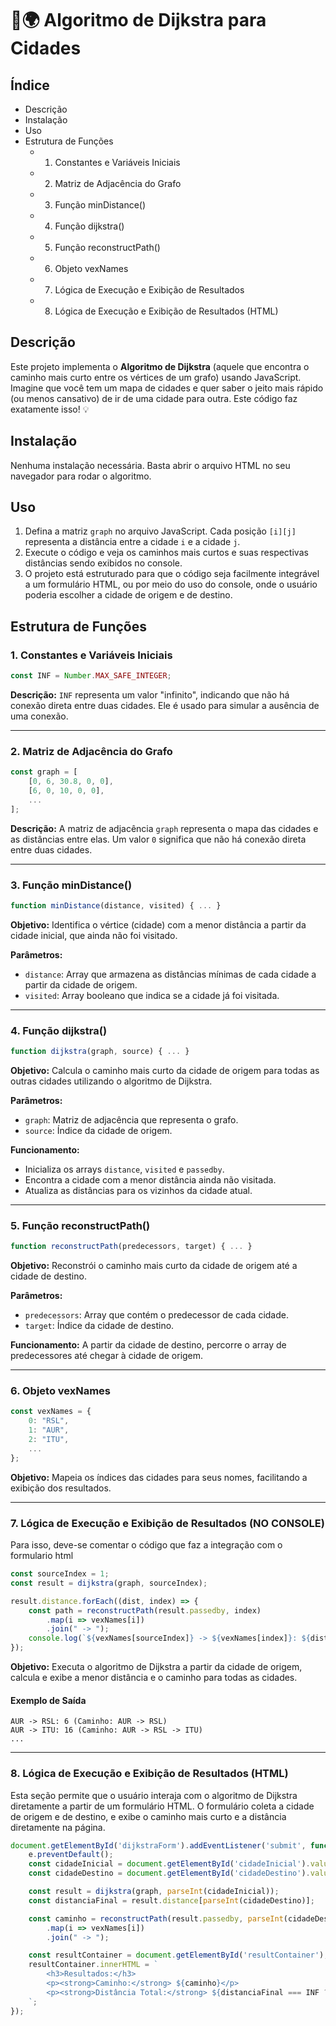 # 🚗🌍 Algoritmo de Dijkstra para Cidades
## Índice

- Descrição
- Instalação
- Uso
- Estrutura de Funções
  - 1. Constantes e Variáveis Iniciais
  - 2. Matriz de Adjacência do Grafo
  - 3. Função minDistance()
  - 4. Função dijkstra()
  - 5. Função reconstructPath()
  - 6. Objeto vexNames
  - 7. Lógica de Execução e Exibição de Resultados
  - 8. Lógica de Execução e Exibição de Resultados (HTML)

## Descrição

Este projeto implementa o **Algoritmo de Dijkstra** (aquele que encontra o caminho mais curto entre os vértices de um grafo) usando JavaScript. Imagine que você tem um mapa de cidades e quer saber o jeito mais rápido (ou menos cansativo) de ir de uma cidade para outra. Este código faz exatamente isso! 💡

## Instalação

Nenhuma instalação necessária. Basta abrir o arquivo HTML no seu navegador para rodar o algoritmo.

## Uso

1. Defina a matriz `graph` no arquivo JavaScript. Cada posição `[i][j]` representa a distância entre a cidade `i` e a cidade `j`.
2. Execute o código e veja os caminhos mais curtos e suas respectivas distâncias sendo exibidos no console.
3. O projeto está estruturado para que o código seja facilmente integrável a um formulário HTML, ou por meio do uso do console, onde o usuário poderia escolher a cidade de origem e de destino.

## Estrutura de Funções

### 1. Constantes e Variáveis Iniciais

```javascript
const INF = Number.MAX_SAFE_INTEGER;
```

**Descrição:** `INF` representa um valor "infinito", indicando que não há conexão direta entre duas cidades. Ele é usado para simular a ausência de uma conexão.

---

### 2. Matriz de Adjacência do Grafo

```javascript
const graph = [
    [0, 6, 30.8, 0, 0],
    [6, 0, 10, 0, 0],
    ...
];
```

**Descrição:** A matriz de adjacência `graph` representa o mapa das cidades e as distâncias entre elas. Um valor `0` significa que não há conexão direta entre duas cidades.

---

### 3. Função minDistance()

```javascript
function minDistance(distance, visited) { ... }
```

**Objetivo:** Identifica o vértice (cidade) com a menor distância a partir da cidade inicial, que ainda não foi visitado.

**Parâmetros:**
- `distance`: Array que armazena as distâncias mínimas de cada cidade a partir da cidade de origem.
- `visited`: Array booleano que indica se a cidade já foi visitada.

---

### 4. Função dijkstra()

```javascript
function dijkstra(graph, source) { ... }
```

**Objetivo:** Calcula o caminho mais curto da cidade de origem para todas as outras cidades utilizando o algoritmo de Dijkstra.

**Parâmetros:**
- `graph`: Matriz de adjacência que representa o grafo.
- `source`: Índice da cidade de origem.

**Funcionamento:**
- Inicializa os arrays `distance`, `visited` e `passedby`.
- Encontra a cidade com a menor distância ainda não visitada.
- Atualiza as distâncias para os vizinhos da cidade atual.

---

### 5. Função reconstructPath()

```javascript
function reconstructPath(predecessors, target) { ... }
```

**Objetivo:** Reconstrói o caminho mais curto da cidade de origem até a cidade de destino.

**Parâmetros:**
- `predecessors`: Array que contém o predecessor de cada cidade.
- `target`: Índice da cidade de destino.

**Funcionamento:** A partir da cidade de destino, percorre o array de predecessores até chegar à cidade de origem.

---

### 6. Objeto vexNames

```javascript
const vexNames = {
    0: "RSL",
    1: "AUR",
    2: "ITU",
    ...
};
```

**Objetivo:** Mapeia os índices das cidades para seus nomes, facilitando a exibição dos resultados.

---

### 7. Lógica de Execução e Exibição de Resultados (NO CONSOLE)

Para isso, deve-se comentar o código que faz a integração com o formulario html

```javascript
const sourceIndex = 1;
const result = dijkstra(graph, sourceIndex);

result.distance.forEach((dist, index) => {
    const path = reconstructPath(result.passedby, index)
        .map(i => vexNames[i])
        .join(" -> ");
    console.log(`${vexNames[sourceIndex]} -> ${vexNames[index]}: ${dist} (Caminho: ${path})`);
});
```

**Objetivo:** Executa o algoritmo de Dijkstra a partir da cidade de origem, calcula e exibe a menor distância e o caminho para todas as cidades.



#### Exemplo de Saída

```plaintext
AUR -> RSL: 6 (Caminho: AUR -> RSL)
AUR -> ITU: 16 (Caminho: AUR -> RSL -> ITU)
...
```

---

### 8. Lógica de Execução e Exibição de Resultados (HTML)

Esta seção permite que o usuário interaja com o algoritmo de Dijkstra diretamente a partir de um formulário HTML. O formulário coleta a cidade de origem e de destino, e exibe o caminho mais curto e a distância diretamente na página.

```javascript
document.getElementById('dijkstraForm').addEventListener('submit', function(e) {
    e.preventDefault();
    const cidadeInicial = document.getElementById('cidadeInicial').value;
    const cidadeDestino = document.getElementById('cidadeDestino').value;

    const result = dijkstra(graph, parseInt(cidadeInicial));
    const distanciaFinal = result.distance[parseInt(cidadeDestino)];

    const caminho = reconstructPath(result.passedby, parseInt(cidadeDestino))
        .map(i => vexNames[i])
        .join(" -> ");

    const resultContainer = document.getElementById('resultContainer');
    resultContainer.innerHTML = `
        <h3>Resultados:</h3>
        <p><strong>Caminho:</strong> ${caminho}</p>
        <p><strong>Distância Total:</strong> ${distanciaFinal === INF ? 'Sem conexão' : distanciaFinal}</p>
    `;
});
